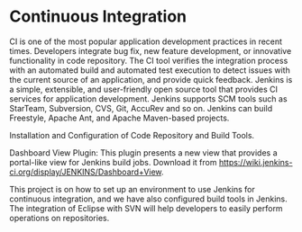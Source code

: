 # Continuous Integration
CI is one of the most popular application development practices in recent times. Developers integrate bug fix, new feature development, or innovative functionality in code repository. The CI tool verifies the integration process with an automated build and automated test execution to detect issues with the current source of an application, and provide quick feedback.
Jenkins is a simple, extensible, and user-friendly open source tool that provides CI services for application development. Jenkins supports SCM tools such as StarTeam, Subversion, CVS, Git, AccuRev and so on. Jenkins can build Freestyle, Apache Ant, and Apache Maven-based projects.

Installation and Configuration of Code Repository and Build Tools.

Dashboard View Plugin:
This plugin presents a new view that provides a portal-like view for Jenkins build jobs. Download it from https://wiki.jenkins-ci.org/display/JENKINS/Dashboard+View. 

This project is on how to set up an environment to use Jenkins for continuous integration, and we have also configured build tools in Jenkins. The integration of Eclipse with SVN will help developers to easily perform operations on repositories.
